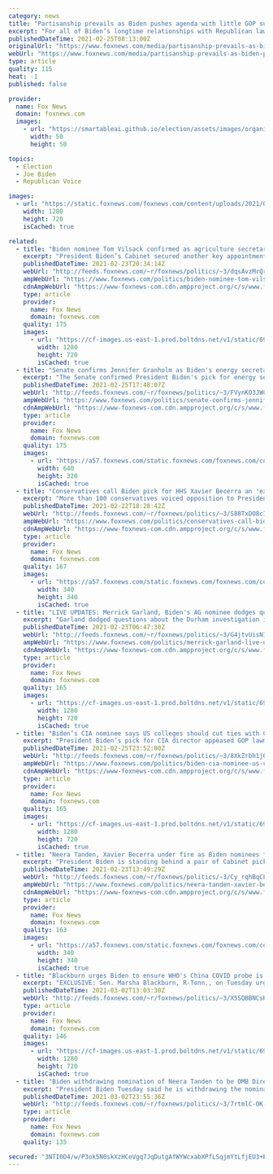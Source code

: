 ```yaml
---
category: news
title: "Partisanship prevails as Biden pushes agenda with little GOP support"
excerpt: "For all of Biden’s longtime relationships with Republican lawmakers, he may find that Beltway gridlock is the one beast he cannot slay."
publishedDateTime: 2021-02-25T08:13:00Z
originalUrl: "https://www.foxnews.com/media/partisanship-prevails-as-biden-pushes-agenda-with-little-gop-support"
webUrl: "https://www.foxnews.com/media/partisanship-prevails-as-biden-pushes-agenda-with-little-gop-support"
type: article
quality: 115
heat: -1
published: false

provider:
  name: Fox News
  domain: foxnews.com
  images:
    - url: "https://smartableai.github.io/election/assets/images/organizations/foxnews.com-50x50.jpg"
      width: 50
      height: 50

topics:
  - Election
  - Joe Biden
  - Republican Voice

images:
  - url: "https://static.foxnews.com/foxnews.com/content/uploads/2021/02/GettyImages-1230701766.jpg"
    width: 1280
    height: 720
    isCached: true

related:
  - title: "Biden nominee Tom Vilsack confirmed as agriculture secretary"
    excerpt: "President Biden’s Cabinet secured another key appointment Monday after the Senate voted to approve Tom Vilsack as the next agriculture secretary."
    publishedDateTime: 2021-02-23T20:34:14Z
    webUrl: "http://feeds.foxnews.com/~r/foxnews/politics/~3/dqsAvzMrQrg/biden-nominee-tom-vilsack-confirmed-agriculture-secretary"
    ampWebUrl: "https://www.foxnews.com/politics/biden-nominee-tom-vilsack-confirmed-agriculture-secretary.amp"
    cdnAmpWebUrl: "https://www-foxnews-com.cdn.ampproject.org/c/s/www.foxnews.com/politics/biden-nominee-tom-vilsack-confirmed-agriculture-secretary.amp"
    type: article
    provider:
      name: Fox News
      domain: foxnews.com
    quality: 175
    images:
      - url: "https://cf-images.us-east-1.prod.boltdns.net/v1/static/694940094001/9f57ab36-ea8b-456f-ab70-6835f363cab3/7f5905d3-cc41-4df7-99a6-9399aa75de21/1280x720/match/image.jpg"
        width: 1280
        height: 720
        isCached: true
  - title: "Senate confirms Jennifer Granholm as Biden's energy secretary"
    excerpt: "The Senate confirmed President Biden's pick for energy secretary Jennifer Granholm in a 64-35 vote Thursday afternoon."
    publishedDateTime: 2021-02-25T17:48:07Z
    webUrl: "http://feeds.foxnews.com/~r/foxnews/politics/~3/FVynKO3JWCE/senate-confirms-jennifer-granholm-biden-energy-secretary"
    ampWebUrl: "https://www.foxnews.com/politics/senate-confirms-jennifer-granholm-biden-energy-secretary.amp"
    cdnAmpWebUrl: "https://www-foxnews-com.cdn.ampproject.org/c/s/www.foxnews.com/politics/senate-confirms-jennifer-granholm-biden-energy-secretary.amp"
    type: article
    provider:
      name: Fox News
      domain: foxnews.com
    quality: 175
    images:
      - url: "https://a57.foxnews.com/static.foxnews.com/foxnews.com/content/uploads/2021/01/640/320/Jennifer-Granholm-Energy-Secretary-Nominee-AP.jpg?ve=1&tl=1"
        width: 640
        height: 320
        isCached: true
  - title: "Conservatives call Biden pick for HHS Xavier Becerra an 'extremist,' oppose nomination"
    excerpt: "More than 100 conservatives voiced opposition to President Biden’s nominee for secretary of the Department of Health and Human Services Xavier Becerra, calling him an “extremist” who would carry a liberal agenda if confirmed."
    publishedDateTime: 2021-02-22T18:28:42Z
    webUrl: "http://feeds.foxnews.com/~r/foxnews/politics/~3/S88TxDO8cI8/conservatives-call-biden-pick-for-hhs-xavier-becerra-an-extremist-oppose-nomination"
    ampWebUrl: "https://www.foxnews.com/politics/conservatives-call-biden-pick-for-hhs-xavier-becerra-an-extremist-oppose-nomination.amp"
    cdnAmpWebUrl: "https://www-foxnews-com.cdn.ampproject.org/c/s/www.foxnews.com/politics/conservatives-call-biden-pick-for-hhs-xavier-becerra-an-extremist-oppose-nomination.amp"
    type: article
    provider:
      name: Fox News
      domain: foxnews.com
    quality: 167
    images:
      - url: "https://a57.foxnews.com/static.foxnews.com/foxnews.com/content/uploads/2020/10/340/340/brooke-singman-headshot.jpg?ve=1&tl=1"
        width: 340
        height: 340
        isCached: true
  - title: "LIVE UPDATES: Merrick Garland, Biden's AG nominee dodges questions from Senate Republicans"
    excerpt: "Garland dodged questions about the Durham investigation into the Trump-Russia probe origins, transgender athletes in high school sports, and whether crossing the border illegally should be a criminal offense. "
    publishedDateTime: 2021-02-23T06:47:30Z
    webUrl: "http://feeds.foxnews.com/~r/foxnews/politics/~3/G4jtvUisNIY/merrick-garland-live-updates-2-23-2021"
    ampWebUrl: "https://www.foxnews.com/politics/merrick-garland-live-updates-2-23-2021.amp"
    cdnAmpWebUrl: "https://www-foxnews-com.cdn.ampproject.org/c/s/www.foxnews.com/politics/merrick-garland-live-updates-2-23-2021.amp"
    type: article
    provider:
      name: Fox News
      domain: foxnews.com
    quality: 165
    images:
      - url: "https://cf-images.us-east-1.prod.boltdns.net/v1/static/694940094001/8bd54b59-efda-450f-ac9c-2f7f53926495/1d8ab2cb-01ff-40f7-9614-c89cbd108e6c/1280x720/match/image.jpg"
        width: 1280
        height: 720
        isCached: true
  - title: "Biden’s CIA nominee says US colleges should cut ties with China-backed Confucius Institutes"
    excerpt: "President Biden’s pick for CIA director appeased GOP lawmakers Wednesday after he suggested Confucius Institute programs should be barred from U.S. public schools and universities."
    publishedDateTime: 2021-02-25T23:52:00Z
    webUrl: "http://feeds.foxnews.com/~r/foxnews/politics/~3/8XkZrbh1jGw/biden-cia-nominee-us-colleges-cut-ties-china-connected-confucius-institutes"
    ampWebUrl: "https://www.foxnews.com/politics/biden-cia-nominee-us-colleges-cut-ties-china-connected-confucius-institutes.amp"
    cdnAmpWebUrl: "https://www-foxnews-com.cdn.ampproject.org/c/s/www.foxnews.com/politics/biden-cia-nominee-us-colleges-cut-ties-china-connected-confucius-institutes.amp"
    type: article
    provider:
      name: Fox News
      domain: foxnews.com
    quality: 165
    images:
      - url: "https://cf-images.us-east-1.prod.boltdns.net/v1/static/694940094001/623d17aa-7d38-412c-b40b-7ba1b4a4f44a/b7a36189-182f-419d-b316-356a849ac3ca/1280x720/match/image.jpg"
        width: 1280
        height: 720
        isCached: true
  - title: "Neera Tanden, Xavier Becerra under fire as Biden nominees fight to survive confirmation battles"
    excerpt: "President Biden is standing behind a pair of Cabinet picks facing uphill battles —including Neera Tanden, his nominee to lead the Office of Management and Budget, and Xavier Becerra, his pick for secretary of the Department of Health and Human Services -- as a growing number of senators have vowed to"
    publishedDateTime: 2021-02-23T13:49:29Z
    webUrl: "http://feeds.foxnews.com/~r/foxnews/politics/~3/Cy_rqhBqCLE/neera-tanden-xavier-becerra-tough-confirmation-battles"
    ampWebUrl: "https://www.foxnews.com/politics/neera-tanden-xavier-becerra-tough-confirmation-battles.amp"
    cdnAmpWebUrl: "https://www-foxnews-com.cdn.ampproject.org/c/s/www.foxnews.com/politics/neera-tanden-xavier-becerra-tough-confirmation-battles.amp"
    type: article
    provider:
      name: Fox News
      domain: foxnews.com
    quality: 163
    images:
      - url: "https://a57.foxnews.com/static.foxnews.com/foxnews.com/content/uploads/2020/10/340/340/brooke-singman-headshot.jpg?ve=1&tl=1"
        width: 340
        height: 340
        isCached: true
  - title: "Blackburn urges Biden to ensure WHO's China COVID probe is free from conflict of interest"
    excerpt: "EXCLUSIVE: Sen. Marsha Blackburn, R-Tenn., on Tuesday urged President Biden to use his leadership to ensure the investigation into the origins of the coronavirus in Wuhan, China, by the World Health Organization (WHO) is free from conflict of interest -- amid continued concern over the probe by the controversial"
    publishedDateTime: 2021-03-02T13:03:30Z
    webUrl: "http://feeds.foxnews.com/~r/foxnews/politics/~3/X5SQBBNCsK8/blackburn-biden-whos-china-covid-probe-conflict-of-interest"
    type: article
    provider:
      name: Fox News
      domain: foxnews.com
    quality: 146
    images:
      - url: "https://cf-images.us-east-1.prod.boltdns.net/v1/static/694940094001/c48841ea-de79-4588-a6c6-d6a2a995f450/a888f8db-1dd8-4b27-8266-234182b86ece/1280x720/match/image.jpg"
        width: 1280
        height: 720
        isCached: true
  - title: "Biden withdrawing nomination of Neera Tanden to be OMB Director"
    excerpt: "President Biden Tuesday said he is withdrawing the nominatino of Neera Tanden to be director of the Office of Management and Budget."
    publishedDateTime: 2021-03-02T23:55:36Z
    webUrl: "http://feeds.foxnews.com/~r/foxnews/politics/~3/7rtmlC-OK-A/neera-tanden-withdraws-nomination-for-omb-director"
    type: article
    provider:
      name: Fox News
      domain: foxnews.com
    quality: 135

secured: "3NTI0D4/w/P3ok5N0skXzHCeVgq7JqDutgAfWYWcxabXPfLSqjmYtLfjEU3+EyTXnBEsaY1lx/ebbGwQdM8EpOnESLY1D5fk2EJAbu+70aB486SHFFku/UP8rDzmCt6tVRe84uxl5kqTFmTNo8bmisNhDM2QB46QjuDZHHfdi5of8ptidmSFEj0qTahcqdHRm+m89ntYwtfSaUxx/1UhcoE3EKMw1Co8jQQ3k8QdJ0bmNjD+kZCC6W20t/TdKEKBoWnX0CAXZrX9fLbPgMT0BS9qPS4MvC4tSPM3C6bZ3oBsAy1w9t/l+d2taQNGl4XmH6jigcoXiKazI+q0/0WPFTAEydDUZ/jWM7vQAmKiJJ4=;ZdrqrRUXaxzGytPBTbiMLg=="
---
```


